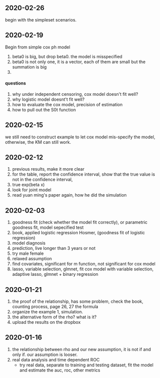 

## 2020-02-26

begin with the simpleset scenarios. 


## 2020-02-19

Begin from simple cox ph model

1. beta0 is big, but drop beta0. the model is misspecified
2. beta0 is not only one, it is a vector, each of them are small but the summation is big
3. 

#### questions 

1. why under independent censoring, cox model doesn't fit well? 
2. why logistic model doesnt't fit well? 
3. how to evaluate the cox model, precision of estimation 
4. how to pull out the S0t function


## 2020-02-15

we still need to construct example to let cox model mis-specify the model, otherwise, the KM can still work. 

## 2020-02-12

1. previous results, make it more clear
2. for the table, report the confidence interval, show that the true value is not in the confidence interval,
3. true exp(beta x)
4. look for joint model
5. read yuan ming's paper again, how he did the simulation 


## 2020-02-03

1. goodness fit (check whether the model fit correctly), or parametric goodness fit, model sepecified test
2. book, applied logistic regression Hosmer, (goodness fit of logistic regression)
3. model diagnosis 
4. prediction, live longer than 3 years or not 
5. try male female
6. relaxed assumption 
7. find covariates, significant for m function, not significant for cox model
8. lasso, variable selection, glmnet, fit cox model with variable selection, adaptive lasso, glmnet + binary regression

## 2020-01-21

1. the proof of the relationship, has some problem, check the book, counting process, page 26, 27 the formula
2. organize the example 1, simulation. 
3. the alternative form of the rho? what is it? 
4. upload the results on the dropbox


## 2020-01-16

1. the relationship between rho and our new assumption, it is not if and only if. our assumption is looser. 
2. real data analysis and time dependent ROC
    + try real data, separate to training and testing dataset, fit the model and estimate the auc, roc, other metrics

